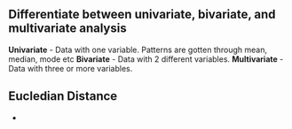 ## Differentiate between univariate, bivariate, and multivariate analysis
**Univariate** - Data with one variable. Patterns are gotten through mean, median, mode etc
**Bivariate** - Data with 2 different variables. 
**Multivariate** - Data with three or more variables.

## Eucledian Distance
- 


